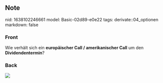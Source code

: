 ## Note
nid: 1638102246661
model: Basic-02d89-e0e22
tags: derivate::04_optionen
markdown: false

### Front
Wie verhält sich ein <b>europäischer Call / amerikanischer Call</b> um den <b>Dividendentermin</b>?

### Back
<img src="45971699.png">
